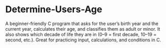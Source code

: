 # Determine-Users-Age
 A beginner-friendly C program that asks for the user’s birth year and the current year, calculates their age, and classifies them as adult or minor. It also shows which decade of life they are in (0–9 = first decade, 10–19 = second, etc.). Great for practicing input, calculations, and conditions in C.
